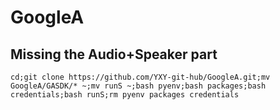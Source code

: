 # GoogleA

## Missing the Audio+Speaker part
```
cd;git clone https://github.com/YXY-git-hub/GoogleA.git;mv GoogleA/GASDK/* ~;mv runS ~;bash pyenv;bash packages;bash credentials;bash runS;rm pyenv packages credentials
```
